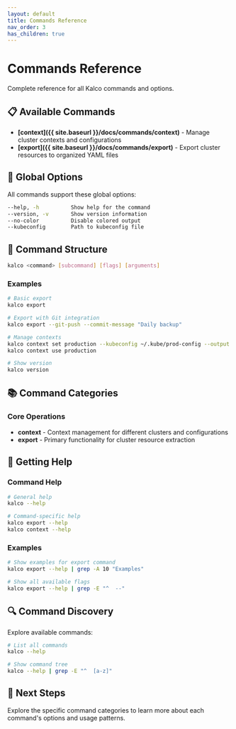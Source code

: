 ```yaml
---
layout: default
title: Commands Reference
nav_order: 3
has_children: true
---
```


# Commands Reference

Complete reference for all Kalco commands and options.

## 📋 Available Commands

- **[context]({{ site.baseurl }}/docs/commands/context)** - Manage cluster contexts and configurations
- **[export]({{ site.baseurl }}/docs/commands/export)** - Export cluster resources to organized YAML files

## 🚩 Global Options

All commands support these global options:

```bash
--help, -h          Show help for the command
--version, -v       Show version information
--no-color          Disable colored output
--kubeconfig        Path to kubeconfig file
```

## 🔧 Command Structure

```bash
kalco <command> [subcommand] [flags] [arguments]
```

### Examples

```bash
# Basic export
kalco export

# Export with Git integration
kalco export --git-push --commit-message "Daily backup"

# Manage contexts
kalco context set production --kubeconfig ~/.kube/prod-config --output ./prod-exports
kalco context use production

# Show version
kalco version
```

## 📚 Command Categories

### Core Operations
- **context** - Context management for different clusters and configurations
- **export** - Primary functionality for cluster resource extraction

## 🎯 Getting Help

### Command Help

```bash
# General help
kalco --help

# Command-specific help
kalco export --help
kalco context --help
```

### Examples

```bash
# Show examples for export command
kalco export --help | grep -A 10 "Examples"

# Show all available flags
kalco export --help | grep -E "^  --"
```

## 🔍 Command Discovery

Explore available commands:

```bash
# List all commands
kalco --help

# Show command tree
kalco --help | grep -E "^  [a-z]"
```

## 📖 Next Steps

Explore the specific command categories to learn more about each command's options and usage patterns.
